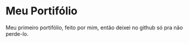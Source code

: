 # Meu Portifólio
Meu primeiro portifólio, feito por mim, então deixei no github só pra não perde-lo.
